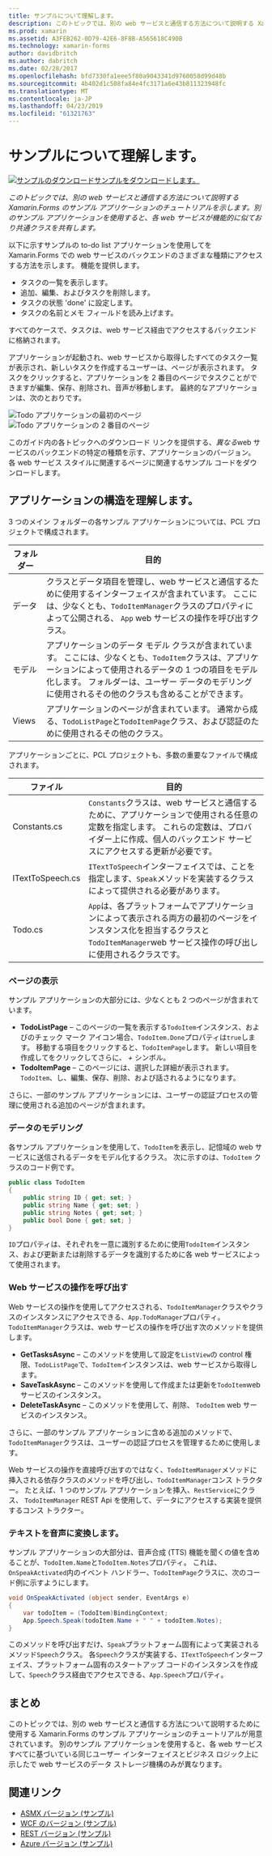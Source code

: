```yaml
---
title: サンプルについて理解します。
description: このトピックでは、別の web サービスと通信する方法について説明する Xamarin.Forms のサンプル アプリケーションのチュートリアルを示します。 別のサンプル アプリケーションを使用すると、各 web サービスが機能的に似ており共通クラスを共有します。
ms.prod: xamarin
ms.assetid: A3FEB262-0D79-42E6-8F8B-A565618C490B
ms.technology: xamarin-forms
author: davidbritch
ms.author: dabritch
ms.date: 02/28/2017
ms.openlocfilehash: bfd7330fa1eee5f80a9043341d9760058d99d48b
ms.sourcegitcommit: 4b402d1c508fa84e4fc3171a6e43b811323948fc
ms.translationtype: MT
ms.contentlocale: ja-JP
ms.lasthandoff: 04/23/2019
ms.locfileid: "61321763"
---
```

# <a name="understanding-the-sample"></a>サンプルについて理解します。

[![サンプルのダウンロード](~/media/shared/download.png)サンプルをダウンロードします。](https://developer.xamarin.com/samples/xamarin-forms/WebServices/TodoREST)

_このトピックでは、別の web サービスと通信する方法について説明する Xamarin.Forms のサンプル アプリケーションのチュートリアルを示します。別のサンプル アプリケーションを使用すると、各 web サービスが機能的に似ており共通クラスを共有します。_

以下に示すサンプルの to-do list アプリケーションを使用してを Xamarin.Forms での web サービスのバックエンドのさまざまな種類にアクセスする方法を示します。 機能を提供します。

- タスクの一覧を表示します。
- 追加、編集、およびタスクを削除します。
- タスクの状態 'done' に設定します。
- タスクの名前とメモ フィールドを読み上げます。

すべてのケースで、タスクは、web サービス経由でアクセスするバックエンドに格納されます。

アプリケーションが起動され、web サービスから取得したすべてのタスク一覧が表示され、新しいタスクを作成するユーザーは、ページが表示されます。 タスクをクリックすると、アプリケーションを 2 番目のページでタスクことができますが編集、保存、削除され、音声が移動します。 最終的なアプリケーションは、次のとおりです。

![](walkthrough-images/app-example-1.png "Todo アプリケーションの最初のページ")
![](walkthrough-images/app-example-2.png "Todo アプリケーションの 2 番目のページ")

このガイド内の各トピックへのダウンロード リンクを提供する、*異なる*web サービスのバックエンドの特定の種類を示す、アプリケーションのバージョン。 各 web サービス スタイルに関連するページに関連するサンプル コードをダウンロードします。

## <a name="understanding-the-application-anatomy"></a>アプリケーションの構造を理解します。

3 つのメイン フォルダーの各サンプル アプリケーションについては、PCL プロジェクトで構成されます。

|フォルダー|目的|
|--- |--- |
|データ|クラスとデータ項目を管理し、web サービスと通信するために使用するインターフェイスが含まれています。 ここには、少なくとも、`TodoItemManager`クラスのプロパティによって公開される、 `App` web サービスの操作を呼び出すクラス。|
|モデル|アプリケーションのデータ モデル クラスが含まれています。 ここには、少なくとも、`TodoItem`クラスは、アプリケーションによって使用されるデータの 1 つの項目をモデル化します。 フォルダーは、ユーザー データのモデリングに使用されるその他のクラスも含めることができます。|
|Views|アプリケーションのページが含まれています。 通常から成る、`TodoListPage`と`TodoItemPage`クラス、および認証のために使用されるその他のクラス。|

アプリケーションごとに、PCL プロジェクトも、多数の重要なファイルで構成されます。

|ファイル|目的|
|--- |--- |
|Constants.cs|`Constants`クラスは、web サービスと通信するために、アプリケーションで使用される任意の定数を指定します。 これらの定数は、プロバイダー上に作成、個人のバックエンド サービスにアクセスする更新が必要です。|
|ITextToSpeech.cs|`ITextToSpeech`インターフェイスでは、ことを指定します、`Speak`メソッドを実装するクラスによって提供される必要があります。|
|Todo.cs|`App`は、各プラットフォームでアプリケーションによって表示される両方の最初のページをインスタンス化を担当するクラスと`TodoItemManager`web サービス操作の呼び出しに使用されるクラスです。|

### <a name="viewing-pages"></a>ページの表示

サンプル アプリケーションの大部分には、少なくとも 2 つのページが含まれています。

- **TodoListPage** – このページの一覧を表示する`TodoItem`インスタンス、およびのチェック マーク アイコン場合、`TodoItem.Done`プロパティは`true`します。 移動する項目をクリックすると、`TodoItemPage`します。 新しい項目を作成してをクリックしてさらに、 *+* シンボル。
- **TodoItemPage** – このページには、選択した詳細が表示されます。 `TodoItem`、し、編集、保存、削除、および話されるようになります。

さらに、一部のサンプル アプリケーションには、ユーザーの認証プロセスの管理に使用される追加のページが含まれます。

### <a name="modeling-the-data"></a>データのモデリング

各サンプル アプリケーションを使用して、`TodoItem`を表示し、記憶域の web サービスに送信されるデータをモデル化するクラス。 次に示すのは、`TodoItem` クラスのコード例です。

```csharp
public class TodoItem
{
    public string ID { get; set; }
    public string Name { get; set; }
    public string Notes { get; set; }
    public bool Done { get; set; }
}
```

`ID`プロパティは、それぞれを一意に識別するために使用`TodoItem`インスタンス、および更新または削除するデータを識別するために各 web サービスによって使用されます。

### <a name="invoking-web-service-operations"></a>Web サービスの操作を呼び出す

Web サービスの操作を使用してアクセスされる、`TodoItemManager`クラスやクラスのインスタンスにアクセスできる、`App.TodoManager`プロパティ。 `TodoItemManager`クラスは、web サービスの操作を呼び出す次のメソッドを提供します。

- **GetTasksAsync** – このメソッドを使用して設定を`ListView`の control 権限、`TodoListPage`で、`TodoItem`インスタンスは、web サービスから取得します。
- **SaveTaskAsync** – このメソッドを使用して作成または更新を`TodoItem`web サービスのインスタンス。
- **DeleteTaskAsync** – このメソッドを使用して、削除、 `TodoItem` web サービスのインスタンス。

さらに、一部のサンプル アプリケーションに含める追加のメソッドで、`TodoItemManager`クラスは、ユーザーの認証プロセスを管理するために使用します。

Web サービスの操作を直接呼び出すのではなく、`TodoItemManager`メソッドに挿入される依存クラスのメソッドを呼び出し、`TodoItemManager`コンス トラクター。 たとえば、1 つのサンプル アプリケーションを挿入、`RestService`にクラス、 `TodoItemManager` REST Api を使用して、データにアクセスする実装を提供するコンス トラクター。

### <a name="translating-text-to-speech"></a>テキストを音声に変換します。

サンプル アプリケーションの大部分は、音声合成 (TTS) 機能を聞くの値を含めることが、`TodoItem.Name`と`TodoItem.Notes`プロパティ。 これは、`OnSpeakActivated`内のイベント ハンドラー、`TodoItemPage`クラスに、次のコード例に示すようにします。

```csharp
void OnSpeakActivated (object sender, EventArgs e)
{
    var todoItem = (TodoItem)BindingContext;
    App.Speech.Speak(todoItem.Name + " " + todoItem.Notes);
}
```

このメソッドを呼び出すだけ、`Speak`プラットフォーム固有によって実装されるメソッド`Speech`クラス。 各`Speech`クラスが実装する、`ITextToSpeech`インターフェイス、プラットフォーム固有のスタートアップ コードのインスタンスを作成して、`Speech`クラス経由でアクセスできる、`App.Speech`プロパティ。

## <a name="summary"></a>まとめ

このトピックでは、別の web サービスと通信する方法について説明するために使用する Xamarin.Forms のサンプル アプリケーションのチュートリアルが用意されています。 別のサンプル アプリケーションを使用すると、各 web サービスすべてに基づいている同じユーザー インターフェイスとビジネス ロジック上に示したで web サービスのデータ ストレージ機構のみが異なります。


## <a name="related-links"></a>関連リンク

- [ASMX バージョン (サンプル)](https://developer.xamarin.com/samples/xamarin-forms/WebServices/TodoASMX)
- [WCF のバージョン (サンプル)](https://developer.xamarin.com/samples/xamarin-forms/WebServices/TodoWCF)
- [REST バージョン (サンプル)](https://developer.xamarin.com/samples/xamarin-forms/WebServices/TodoREST)
- [Azure バージョン (サンプル)](https://developer.xamarin.com/samples/xamarin-forms/WebServices/TodoAzure)
